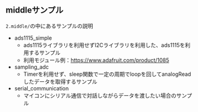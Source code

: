 ## middleサンプル
`2.middle/`の中にあるサンプルの説明

- ads1115_simple
  - ads1115ライブラリを利用せずI2Cライブラリを利用した、ads1115を利用するサンプル
  - 利用モジュール例：https://www.adafruit.com/product/1085
- sampling_adc
  - Timerを利用せず、sleep関数で一定の周期でloopを回してanalogReadしたデータを取得するサンプル
- serial_communication
  - マイコンにシリアル通信で対話しながらデータを渡したい場合のサンプル